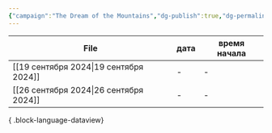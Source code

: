 ```yaml
---
{"campaign":"The Dream of the Mountains","dg-publish":true,"dg-permalink":"the-dream-of-the-mountains-journal","permalink":"/the-dream-of-the-mountains-journal/","dgPassFrontmatter":true}
---
```


| File                                      | дата | время начала |
| ----------------------------------------- | ---- | ------------ |
| [[19 сентября 2024\|19 сентября 2024]] | \-   | \-           |
| [[26 сентября 2024\|26 сентября 2024]] | \-   | \-           |

{ .block-language-dataview}